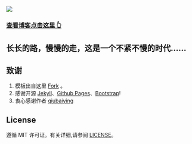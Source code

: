![](https://raw.githubusercontent.com/gjyAdmin2/gjyAdmin2.github.io/main/img/readme.png)
>
### [查看博客点击这里 👆](https://gjyyy.cloud)

## 长长的路，慢慢的走，这是一个不紧不慢的时代......

## 致谢

1. 模板出自这里 [Fork](https://github.com/Huxpro/huxpro.github.io) 。 
2. 感谢开源 [Jekyll](https://jekyllcn.com/docs/home/)、[Github Pages](https://pages.github.com/)、[Bootstrap](https://www.bootcss.com/)!
3. 衷心感谢作者 [qiubaiying](https://github.com/qiubaiying/)

## License

遵循 MIT 许可证。有关详细,请参阅 [LICENSE](https://github.com/shichaofaan/shichaofaan.github.io/blob/main/LICENSE)。

